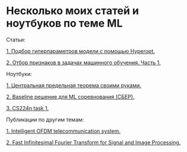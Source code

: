 # Несколько моих статей и ноутбуков по теме ML

Статьи:

<a href="https://github.com/stmyst/ML-notebooks/blob/master/hyperopt.ipynb">1. Подбор гиперпараметров модели с помощью Hyperopt.</a> 

<a href="https://github.com/stmyst/ML-notebooks/blob/master/feature_selection_part1.ipynb">2. Отбор признаков в задачах машинного обучения. Часть 1.</a> 

Ноутбуки:

<a href="https://github.com/stmyst/ML-notebooks/blob/master/central_limit_theorem.ipynb">1. Центральная предельная теорема своими руками.</a> 

<a href="https://github.com/stmyst/ML-notebooks/blob/master/competition_baseline.ipynb">2. Baseline решение для ML соревнования (СБЕР).</a> 

<a href="https://github.com/stmyst/ML-notebooks/blob/master/task1_exploration.ipynb">3. CS224n task 1.</a>  


Публикации по другим темам:

<a href="https://iopscience.iop.org/article/10.1088/1742-6596/1368/5/052024 ">1. Intelligent OFDM telecommunication system.</a>

<a href="http://ceur-ws.org/Vol-1452/paper3.pdf ">2. Fast Infinitesimal Fourier Transform for Signal and Image Processing.</a>
